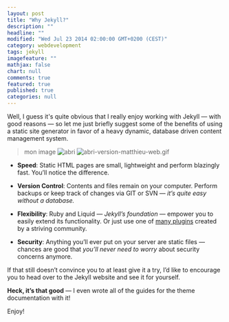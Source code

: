 ```yaml
---
layout: post
title: "Why Jekyll?"
description: ""
headline: ""
modified: "Wed Jul 23 2014 02:00:00 GMT+0200 (CEST)"
category: webdevelopment
tags: jekyll
imagefeature: ""
mathjax: false
chart: null
comments: true
featured: true
published: true
categories: null
---
```



Well, I guess it's quite obvious that I really enjoy working with Jekyll — with good reasons — so let me just briefly suggest some of the benefits of using a static site generator in favor of a heavy dynamic, database driven content management system.

> mon image ![abri]({{site.baseurl}}/images/abri-version-matthieu-web.gif)
![abri-version-matthieu-web.gif]({{site.baseurl}}/images/abri-version-matthieu-web.gif)

- **Speed**: Static HTML pages are small, lightweight and perform blazingly fast. You’ll notice the difference.

- **Version Control**: Contents and files remain on your computer. Perform backups or keep track of changes via GIT or SVN — *it’s quite easy without a database.*

- **Flexibility**: Ruby and Liquid — *Jekyll’s foundation* — empower you to easily extend its functionality. Or just use one of [many plugins](http://jekyllrb.com/docs/plugins/) created by a striving community.

- **Security**: Anything you’ll ever put on your server are static files — chances are good that *you’ll never need to worry* about security concerns anymore.

If that still doesn’t convince you to at least give it a try, I’d like to encourage you to head over to the Jekyll website and see it for yourself.

**Heck, it’s that good** — I even wrote all of the guides for the theme documentation with it!

Enjoy!
